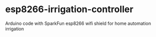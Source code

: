 # esp8266-irrigation-controller
Arduino code with SparkFun esp8266 wifi shield for home automation irrigation
